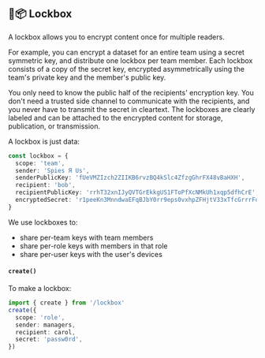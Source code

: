 ﻿## 🔐📦 Lockbox

A lockbox allows you to encrypt content once for multiple readers.

For example, you can encrypt a dataset for an entire team using a secret symmetric key, and distribute one lockbox per team member. Each lockbox consists of a copy of the secret key, encrypted asymmetrically using the team's private key and the member's public key.

You only need to know the public half of the recipients' encryption key. You don't need a trusted side channel to communicate with the recipients, and you never have to transmit the secret in cleartext. The lockboxes are clearly labeled and can be attached to the encrypted content for storage, publication, or transmission.

A lockbox is just data:

```ts
const lockbox = {
  scope: 'team',
  sender: 'Spies Я Us',
  senderPublicKey: 'fUeVMZIzch2ZIIKB6rvzBQ4kSlc4ZfzgGhrFX48vBaHXH',
  recipient: 'bob',
  recipientPublicKey: 'rrhT32xnIJyQVTGrEkkgUS1FToPfXcNMkUh1xqp5dfhCrE',
  encryptedSecret: 'r1peeKn3MnndwaEFqBJbY0rr9eps0vxhpZFHjtV33xTfcGrrrFqHsv8+vj3EB5tJc2K9X8krrD9RJzeHDMuoeQqqpRRkaw9==',
}
```

We use lockboxes to:

- share per-team keys with team members
- share per-role keys with members in that role
- share per-user keys with the user's devices

#### `create()`

To make a lockbox:

```ts
import { create } from '/lockbox'
create({
  scope: 'role',
  sender: managers,
  recipient: carol,
  secret: 'passw0rd',
})
```
